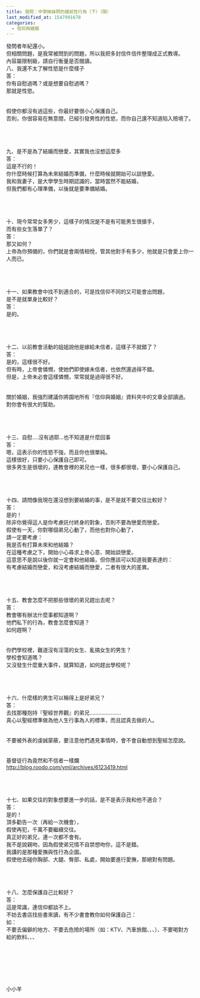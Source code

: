 ```yaml
---
title: 發問：中學姊妹問的婚前性行為（下）（限）
last_modified_at: 1547991678
categories:
  - 信仰與婚姻
---
```


發問者年紀還小。<br>但相關問題，是我常被問到的問題，所以我把多封信件信件整理成正式教導。<br>內容屬限制級，請自行衡量是否閱讀。<br><!--more-->八、我還不太了解性慾是什麼樣子<br>答：<br>你有自慰過嗎？或是想要自慰過嗎？<br>那就是性慾。<br> <br><br>假使你都沒有過這些，你最好要很小心保護自己。<br>否則，你很容易在無意間，已經引發男性的性慾，而你自己還不知道陷入險境了。<br> <br><br><br><br>九、是不是為了結婚而戀愛，其實我也沒想這麼多<br>答：<br>這是不行的！<br>你什麼時候打算為未來結婚而準備，什麼時候就開始可以談戀愛。<br>我和我妻子，是大學學生時期認識的，當時當然不能結婚，<br>但我們都有心理準備，以後就是要準備結婚。<br><br><br><br><br>十、現今常常女多男少，這樣子的情況是不是有可能男生很搶手，<br>而有些女生落單了？<br>答：<br>那又如何？<br>上帝為你預備的，你們就是會兩情相悅，管其他對手有多少，他就是只會愛上你一人而已。<br> <br><br><br><br>十一、如果教會中找不到適合的，可是找信仰不同的又可能會出問題， <br>是不是就單身比較好？<br>答：<br>是的。<br><br> <br><br><br>十二、以前教會活動的姐姐說他是嫁給未信者，這樣子不就錯了？<br>答：<br>是的，這樣很不好。<br>但有時，上帝會憐憫，使她們即使嫁未信者，也依然還過得不錯。<br>但是，上帝未必會這樣憐憫，常常就是過得很不好。<br> <br><br>關於婚姻，我強烈建議你將園地所有『信仰與婚姻』資料夾中的文章全部讀過。<br>對你會有很大的幫助。<br> <br><br><br><br>十三、自慰....沒有過耶...也不知道是什麼回事<br>答：<br>嗯，這表示你的性慾不強，而且你也很單純。<br>這樣很好，只要小心保護自己即可。<br>很多男生是很壞的，連教會裡的弟兄也一樣，很多都很壞，要小心保護自己。<br> <br> <br><br><br>十四、請問像我現在還沒想到要結婚的事，是不是就不要交往比較好？<br>答：<br>是的！<br>除非你覺得這人是你考慮託付終身的對象，否則不要為戀愛而戀愛。<br>假使有一天，你對哪個弟兄心動了，而他也對你心動了，<br>請一定要考慮：<br>我是否有打算未來和他結婚？<br>在這種考慮之下，開始小心尋求上帝心意、開始談戀愛。<br>這意思不是說以後你就一定會和他結婚，但你應該可以知道我要表達的：<br>有考慮結婚而戀愛，和沒考慮結婚而戀愛，二者有很大的差異。<br> <br> <br><br><br>十五、教會怎麼不把那些很壞的弟兄趕出去呢？<br>答：<br>教會哪有辦法什麼事都知道啊？<br>他們私下的行為，教會怎麼會知道？<br>如何趕啊？<br> <br><br>你們學校裡，難道沒有淫蕩的女生、亂搞女生的男生？<br>學校會知道嗎？<br>又沒發生什麼重大事件，就算知道，如何趕出學校呢？<br> <br> <br><br><br>十六、什麼樣的男生可以稱得上是好弟兄？<br>答：<br>去找那種抱持『聖經世界觀』的弟兄…………………<br>真心以聖經標準做為他人生行事為人的標準，而且認真去做的人。<br><br><br>不要被外表的虔誠蒙蔽，要注意他們遇見事情時，會不會自動想到聖經怎麼說。<br><br> <br>基督徒行為竟然和不信者一樣爛 <br>http://blog.roodo.com/yml/archives/6123419.html<br> <br> <br><br><br>十七、如果交往的對象想要進一步的話，是不是表示我和他不適合？<br>答：<br>是的！<br>頂多勸告一次（再給一次機會），<br>假使再犯，千萬不要繼續交往。<br>真正好的弟兄，連一次都不會有。<br>我不是說親吻，因為假使弟兄情不自禁想吻你，這不是錯。<br>我講的是那種愛撫與性行為企圖。<br>假使他去碰你胸部、大腿、臀部、私處，開始要進行愛撫，那絕對有問題。<br> <br> <br><br><br>十八、怎麼保護自己比較好？<br>答：<br>這是常識，連信仰都談不上。<br>不妨去書店找些書來讀，有不少書會教你如何保護自己：<br>如：<br>不要去偏僻的地方、不要去危險的場所（如：KTV、汽車旅館、、、）、不要喝對方給的飲料、、、<br> <br><br><br><br><br><br><br>小小羊<br><br><br><br><br><br><br>
